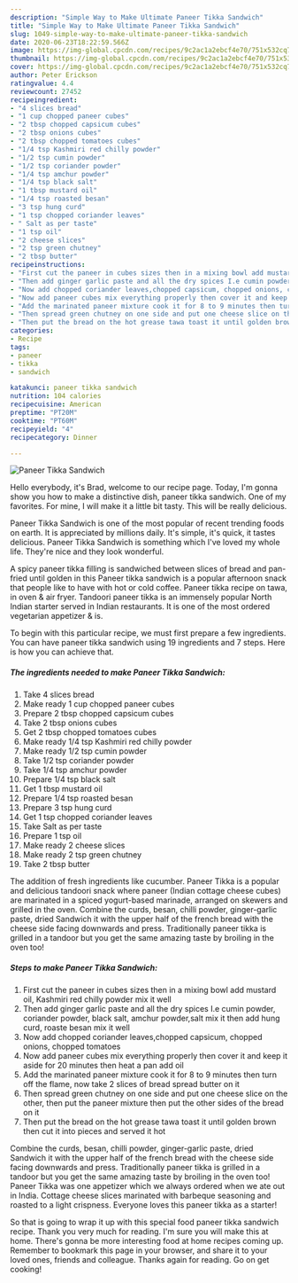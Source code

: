 ```yaml
---
description: "Simple Way to Make Ultimate Paneer Tikka Sandwich"
title: "Simple Way to Make Ultimate Paneer Tikka Sandwich"
slug: 1049-simple-way-to-make-ultimate-paneer-tikka-sandwich
date: 2020-06-23T18:22:59.566Z
image: https://img-global.cpcdn.com/recipes/9c2ac1a2ebcf4e70/751x532cq70/paneer-tikka-sandwich-recipe-main-photo.jpg
thumbnail: https://img-global.cpcdn.com/recipes/9c2ac1a2ebcf4e70/751x532cq70/paneer-tikka-sandwich-recipe-main-photo.jpg
cover: https://img-global.cpcdn.com/recipes/9c2ac1a2ebcf4e70/751x532cq70/paneer-tikka-sandwich-recipe-main-photo.jpg
author: Peter Erickson
ratingvalue: 4.4
reviewcount: 27452
recipeingredient:
- "4 slices bread"
- "1 cup chopped paneer cubes"
- "2 tbsp chopped capsicum cubes"
- "2 tbsp onions cubes"
- "2 tbsp chopped tomatoes cubes"
- "1/4 tsp Kashmiri red chilly powder"
- "1/2 tsp cumin powder"
- "1/2 tsp coriander powder"
- "1/4 tsp amchur powder"
- "1/4 tsp black salt"
- "1 tbsp mustard oil"
- "1/4 tsp roasted besan"
- "3 tsp hung curd"
- "1 tsp chopped coriander leaves"
- " Salt as per taste"
- "1 tsp oil"
- "2 cheese slices"
- "2 tsp green chutney"
- "2 tbsp butter"
recipeinstructions:
- "First cut the paneer in cubes sizes then in a mixing bowl add mustard oil, Kashmiri red chilly powder mix it well"
- "Then add ginger garlic paste and all the dry spices I.e cumin powder, coriander powder, black salt, amchur powder,salt mix it then add hung curd, roaste besan mix it well"
- "Now add chopped coriander leaves,chopped capsicum, chopped onions, chopped tomatoes"
- "Now add paneer cubes mix everything properly then cover it and keep it aside for 20 minutes then heat a pan add oil"
- "Add the marinated paneer mixture cook it for 8 to 9 minutes then turn off the flame, now take 2 slices of bread spread butter on it"
- "Then spread green chutney on one side and put one cheese slice on the other, then put the paneer mixture then put the other sides of the bread on it"
- "Then put the bread on the hot grease tawa toast it until golden brown then cut it into pieces and served it hot"
categories:
- Recipe
tags:
- paneer
- tikka
- sandwich

katakunci: paneer tikka sandwich 
nutrition: 104 calories
recipecuisine: American
preptime: "PT20M"
cooktime: "PT60M"
recipeyield: "4"
recipecategory: Dinner

---
```



![Paneer Tikka Sandwich](https://img-global.cpcdn.com/recipes/9c2ac1a2ebcf4e70/751x532cq70/paneer-tikka-sandwich-recipe-main-photo.jpg)

Hello everybody, it's Brad, welcome to our recipe page. Today, I'm gonna show you how to make a distinctive dish, paneer tikka sandwich. One of my favorites. For mine, I will make it a little bit tasty. This will be really delicious.

Paneer Tikka Sandwich is one of the most popular of recent trending foods on earth. It is appreciated by millions daily. It's simple, it's quick, it tastes delicious. Paneer Tikka Sandwich is something which I've loved my whole life. They're nice and they look wonderful.

A spicy paneer tikka filling is sandwiched between slices of bread and pan-fried until golden in this Paneer tikka sandwich is a popular afternoon snack that people like to have with hot or cold coffee. Paneer tikka recipe on tawa, in oven &amp; air fryer. Tandoori paneer tikka is an immensely popular North Indian starter served in Indian restaurants. It is one of the most ordered vegetarian appetizer &amp; is.


To begin with this particular recipe, we must first prepare a few ingredients. You can have paneer tikka sandwich using 19 ingredients and 7 steps. Here is how you can achieve that.

<!--inarticleads1-->

##### The ingredients needed to make Paneer Tikka Sandwich:

1. Take 4 slices bread
1. Make ready 1 cup chopped paneer cubes
1. Prepare 2 tbsp chopped capsicum cubes
1. Take 2 tbsp onions cubes
1. Get 2 tbsp chopped tomatoes cubes
1. Make ready 1/4 tsp Kashmiri red chilly powder
1. Make ready 1/2 tsp cumin powder
1. Take 1/2 tsp coriander powder
1. Take 1/4 tsp amchur powder
1. Prepare 1/4 tsp black salt
1. Get 1 tbsp mustard oil
1. Prepare 1/4 tsp roasted besan
1. Prepare 3 tsp hung curd
1. Get 1 tsp chopped coriander leaves
1. Take  Salt as per taste
1. Prepare 1 tsp oil
1. Make ready 2 cheese slices
1. Make ready 2 tsp green chutney
1. Take 2 tbsp butter


The addition of fresh ingredients like cucumber. Paneer Tikka is a popular and delicious tandoori snack where paneer (Indian cottage cheese cubes) are marinated in a spiced yogurt-based marinade, arranged on skewers and grilled in the oven. Combine the curds, besan, chilli powder, ginger-garlic paste, dried Sandwich it with the upper half of the french bread with the cheese side facing downwards and press. Traditionally paneer tikka is grilled in a tandoor but you get the same amazing taste by broiling in the oven too! 

<!--inarticleads2-->

##### Steps to make Paneer Tikka Sandwich:

1. First cut the paneer in cubes sizes then in a mixing bowl add mustard oil, Kashmiri red chilly powder mix it well
1. Then add ginger garlic paste and all the dry spices I.e cumin powder, coriander powder, black salt, amchur powder,salt mix it then add hung curd, roaste besan mix it well
1. Now add chopped coriander leaves,chopped capsicum, chopped onions, chopped tomatoes
1. Now add paneer cubes mix everything properly then cover it and keep it aside for 20 minutes then heat a pan add oil
1. Add the marinated paneer mixture cook it for 8 to 9 minutes then turn off the flame, now take 2 slices of bread spread butter on it
1. Then spread green chutney on one side and put one cheese slice on the other, then put the paneer mixture then put the other sides of the bread on it
1. Then put the bread on the hot grease tawa toast it until golden brown then cut it into pieces and served it hot


Combine the curds, besan, chilli powder, ginger-garlic paste, dried Sandwich it with the upper half of the french bread with the cheese side facing downwards and press. Traditionally paneer tikka is grilled in a tandoor but you get the same amazing taste by broiling in the oven too! Paneer Tikka was one appetizer which we always ordered when we ate out in India. Cottage cheese slices marinated with barbeque seasoning and roasted to a light crispness. Everyone loves this paneer tikka as a starter! 

So that is going to wrap it up with this special food paneer tikka sandwich recipe. Thank you very much for reading. I'm sure you will make this at home. There's gonna be more interesting food at home recipes coming up. Remember to bookmark this page in your browser, and share it to your loved ones, friends and colleague. Thanks again for reading. Go on get cooking!
